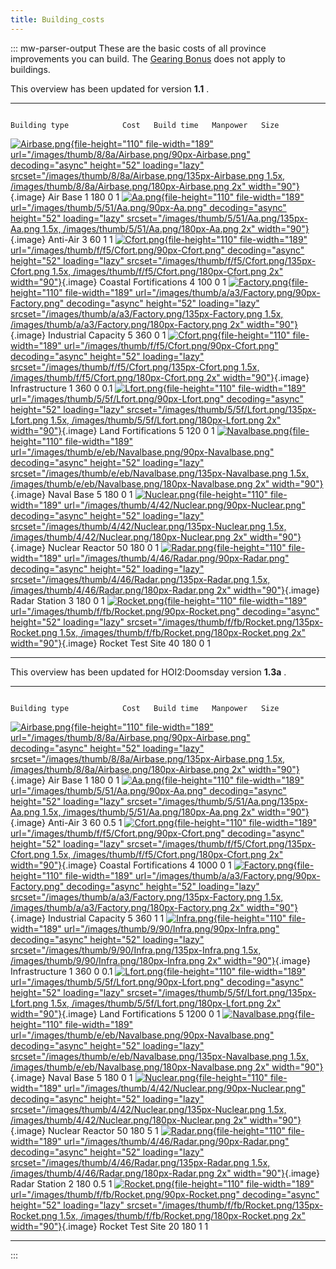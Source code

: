 ```yaml
---
title: Building_costs
---
```


::: mw-parser-output
These are the basic costs of all province improvements you can build.
The [Gearing Bonus](/wiki/Gearing_Bonus "Gearing Bonus") does not apply
to buildings.

This overview has been updated for version **1.1** .

---

                                                                                                                                                                                                                                                                                                                                                                                               Building type            Cost   Build time   Manpower   Size

[![Airbase.png](/images/thumb/8/8a/Airbase.png/90px-Airbase.png){file-height="110" file-width="189" url="/images/thumb/8/8a/Airbase.png/90px-Airbase.png" decoding="async" height="52" loading="lazy" srcset="/images/thumb/8/8a/Airbase.png/135px-Airbase.png 1.5x, /images/thumb/8/8a/Airbase.png/180px-Airbase.png 2x" width="90"}](/wiki/File:Airbase.png){.image} Air Base 1 180 0 1
[![Aa.png](/images/thumb/5/51/Aa.png/90px-Aa.png){file-height="110" file-width="189" url="/images/thumb/5/51/Aa.png/90px-Aa.png" decoding="async" height="52" loading="lazy" srcset="/images/thumb/5/51/Aa.png/135px-Aa.png 1.5x, /images/thumb/5/51/Aa.png/180px-Aa.png 2x" width="90"}](/wiki/File:Aa.png){.image} Anti-Air 3 60 1 1
[![Cfort.png](/images/thumb/f/f5/Cfort.png/90px-Cfort.png){file-height="110" file-width="189" url="/images/thumb/f/f5/Cfort.png/90px-Cfort.png" decoding="async" height="52" loading="lazy" srcset="/images/thumb/f/f5/Cfort.png/135px-Cfort.png 1.5x, /images/thumb/f/f5/Cfort.png/180px-Cfort.png 2x" width="90"}](/wiki/File:Cfort.png){.image} Coastal Fortifications 4 100 0 1
[![Factory.png](/images/thumb/a/a3/Factory.png/90px-Factory.png){file-height="110" file-width="189" url="/images/thumb/a/a3/Factory.png/90px-Factory.png" decoding="async" height="52" loading="lazy" srcset="/images/thumb/a/a3/Factory.png/135px-Factory.png 1.5x, /images/thumb/a/a3/Factory.png/180px-Factory.png 2x" width="90"}](/wiki/File:Factory.png){.image} Industrial Capacity 5 360 0 1
[![Cfort.png](/images/thumb/f/f5/Cfort.png/90px-Cfort.png){file-height="110" file-width="189" url="/images/thumb/f/f5/Cfort.png/90px-Cfort.png" decoding="async" height="52" loading="lazy" srcset="/images/thumb/f/f5/Cfort.png/135px-Cfort.png 1.5x, /images/thumb/f/f5/Cfort.png/180px-Cfort.png 2x" width="90"}](/wiki/File:Cfort.png){.image} Infrastructure 1 360 0 0.1
[![Lfort.png](/images/thumb/5/5f/Lfort.png/90px-Lfort.png){file-height="110" file-width="189" url="/images/thumb/5/5f/Lfort.png/90px-Lfort.png" decoding="async" height="52" loading="lazy" srcset="/images/thumb/5/5f/Lfort.png/135px-Lfort.png 1.5x, /images/thumb/5/5f/Lfort.png/180px-Lfort.png 2x" width="90"}](/wiki/File:Lfort.png){.image} Land Fortifications 5 120 0 1
[![Navalbase.png](/images/thumb/e/eb/Navalbase.png/90px-Navalbase.png){file-height="110" file-width="189" url="/images/thumb/e/eb/Navalbase.png/90px-Navalbase.png" decoding="async" height="52" loading="lazy" srcset="/images/thumb/e/eb/Navalbase.png/135px-Navalbase.png 1.5x, /images/thumb/e/eb/Navalbase.png/180px-Navalbase.png 2x" width="90"}](/wiki/File:Navalbase.png){.image} Naval Base 5 180 0 1
[![Nuclear.png](/images/thumb/4/42/Nuclear.png/90px-Nuclear.png){file-height="110" file-width="189" url="/images/thumb/4/42/Nuclear.png/90px-Nuclear.png" decoding="async" height="52" loading="lazy" srcset="/images/thumb/4/42/Nuclear.png/135px-Nuclear.png 1.5x, /images/thumb/4/42/Nuclear.png/180px-Nuclear.png 2x" width="90"}](/wiki/File:Nuclear.png){.image} Nuclear Reactor 50 180 0 1
[![Radar.png](/images/thumb/4/46/Radar.png/90px-Radar.png){file-height="110" file-width="189" url="/images/thumb/4/46/Radar.png/90px-Radar.png" decoding="async" height="52" loading="lazy" srcset="/images/thumb/4/46/Radar.png/135px-Radar.png 1.5x, /images/thumb/4/46/Radar.png/180px-Radar.png 2x" width="90"}](/wiki/File:Radar.png){.image} Radar Station 3 180 0 1
[![Rocket.png](/images/thumb/f/fb/Rocket.png/90px-Rocket.png){file-height="110" file-width="189" url="/images/thumb/f/fb/Rocket.png/90px-Rocket.png" decoding="async" height="52" loading="lazy" srcset="/images/thumb/f/fb/Rocket.png/135px-Rocket.png 1.5x, /images/thumb/f/fb/Rocket.png/180px-Rocket.png 2x" width="90"}](/wiki/File:Rocket.png){.image} Rocket Test Site 40 180 0 1

---

This overview has been updated for HOI2:Doomsday version **1.3a** .

---

                                                                                                                                                                                                                                                                                                                                                                                               Building type            Cost   Build time   Manpower   Size

[![Airbase.png](/images/thumb/8/8a/Airbase.png/90px-Airbase.png){file-height="110" file-width="189" url="/images/thumb/8/8a/Airbase.png/90px-Airbase.png" decoding="async" height="52" loading="lazy" srcset="/images/thumb/8/8a/Airbase.png/135px-Airbase.png 1.5x, /images/thumb/8/8a/Airbase.png/180px-Airbase.png 2x" width="90"}](/wiki/File:Airbase.png){.image} Air Base 1 180 0 1
[![Aa.png](/images/thumb/5/51/Aa.png/90px-Aa.png){file-height="110" file-width="189" url="/images/thumb/5/51/Aa.png/90px-Aa.png" decoding="async" height="52" loading="lazy" srcset="/images/thumb/5/51/Aa.png/135px-Aa.png 1.5x, /images/thumb/5/51/Aa.png/180px-Aa.png 2x" width="90"}](/wiki/File:Aa.png){.image} Anti-Air 3 60 0.5 1
[![Cfort.png](/images/thumb/f/f5/Cfort.png/90px-Cfort.png){file-height="110" file-width="189" url="/images/thumb/f/f5/Cfort.png/90px-Cfort.png" decoding="async" height="52" loading="lazy" srcset="/images/thumb/f/f5/Cfort.png/135px-Cfort.png 1.5x, /images/thumb/f/f5/Cfort.png/180px-Cfort.png 2x" width="90"}](/wiki/File:Cfort.png){.image} Coastal Fortifications 4 1000 0 1
[![Factory.png](/images/thumb/a/a3/Factory.png/90px-Factory.png){file-height="110" file-width="189" url="/images/thumb/a/a3/Factory.png/90px-Factory.png" decoding="async" height="52" loading="lazy" srcset="/images/thumb/a/a3/Factory.png/135px-Factory.png 1.5x, /images/thumb/a/a3/Factory.png/180px-Factory.png 2x" width="90"}](/wiki/File:Factory.png){.image} Industrial Capacity 5 360 1 1
[![Infra.png](/images/thumb/9/90/Infra.png/90px-Infra.png){file-height="110" file-width="189" url="/images/thumb/9/90/Infra.png/90px-Infra.png" decoding="async" height="52" loading="lazy" srcset="/images/thumb/9/90/Infra.png/135px-Infra.png 1.5x, /images/thumb/9/90/Infra.png/180px-Infra.png 2x" width="90"}](/wiki/File:Infra.png){.image} Infrastructure 1 360 0 0.1
[![Lfort.png](/images/thumb/5/5f/Lfort.png/90px-Lfort.png){file-height="110" file-width="189" url="/images/thumb/5/5f/Lfort.png/90px-Lfort.png" decoding="async" height="52" loading="lazy" srcset="/images/thumb/5/5f/Lfort.png/135px-Lfort.png 1.5x, /images/thumb/5/5f/Lfort.png/180px-Lfort.png 2x" width="90"}](/wiki/File:Lfort.png){.image} Land Fortifications 5 1200 0 1
[![Navalbase.png](/images/thumb/e/eb/Navalbase.png/90px-Navalbase.png){file-height="110" file-width="189" url="/images/thumb/e/eb/Navalbase.png/90px-Navalbase.png" decoding="async" height="52" loading="lazy" srcset="/images/thumb/e/eb/Navalbase.png/135px-Navalbase.png 1.5x, /images/thumb/e/eb/Navalbase.png/180px-Navalbase.png 2x" width="90"}](/wiki/File:Navalbase.png){.image} Naval Base 5 180 0 1
[![Nuclear.png](/images/thumb/4/42/Nuclear.png/90px-Nuclear.png){file-height="110" file-width="189" url="/images/thumb/4/42/Nuclear.png/90px-Nuclear.png" decoding="async" height="52" loading="lazy" srcset="/images/thumb/4/42/Nuclear.png/135px-Nuclear.png 1.5x, /images/thumb/4/42/Nuclear.png/180px-Nuclear.png 2x" width="90"}](/wiki/File:Nuclear.png){.image} Nuclear Reactor 50 180 5 1
[![Radar.png](/images/thumb/4/46/Radar.png/90px-Radar.png){file-height="110" file-width="189" url="/images/thumb/4/46/Radar.png/90px-Radar.png" decoding="async" height="52" loading="lazy" srcset="/images/thumb/4/46/Radar.png/135px-Radar.png 1.5x, /images/thumb/4/46/Radar.png/180px-Radar.png 2x" width="90"}](/wiki/File:Radar.png){.image} Radar Station 2 180 0.5 1
[![Rocket.png](/images/thumb/f/fb/Rocket.png/90px-Rocket.png){file-height="110" file-width="189" url="/images/thumb/f/fb/Rocket.png/90px-Rocket.png" decoding="async" height="52" loading="lazy" srcset="/images/thumb/f/fb/Rocket.png/135px-Rocket.png 1.5x, /images/thumb/f/fb/Rocket.png/180px-Rocket.png 2x" width="90"}](/wiki/File:Rocket.png){.image} Rocket Test Site 20 180 1 1

---

:::
